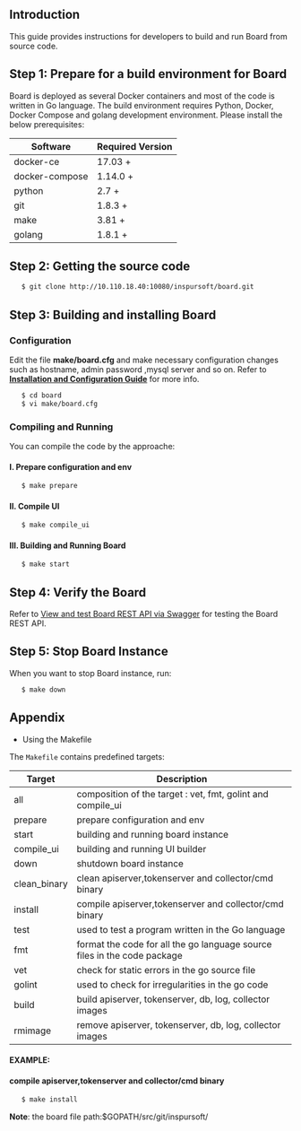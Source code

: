 ## Introduction

This guide provides instructions for developers to build and run Board from source code.


## Step 1: Prepare for a build environment for Board

Board is deployed as several Docker containers and most of the code is written in Go language. The build environment requires Python, Docker, Docker Compose and golang development environment. Please install the below prerequisites:


Software              | Required Version
----------------------|--------------------------
docker-ce             | 17.03 +
docker-compose        | 1.14.0 +
python                | 2.7 +
git                   | 1.8.3 +
make                  | 3.81 +
golang                | 1.8.1 +


## Step 2: Getting the source code

   ```sh
      $ git clone http://10.110.18.40:10080/inspursoft/board.git
   ```


## Step 3: Building and installing Board

### Configuration

Edit the file **make/board.cfg** and make necessary configuration changes such as hostname, admin password ,mysql server and so on. Refer to **[Installation and Configuration Guide](installation_guide.md#configuring-board)** for more info.

   ```sh
      $ cd board
      $ vi make/board.cfg
   ```

### Compiling and Running

You can compile the code by the approache:

#### I. Prepare configuration and env 

   ```sh
      $ make prepare
   ```

#### Ⅱ. Compile UI  

   ```sh
      $ make compile_ui
   ```
   
#### Ⅲ. Building and Running Board

   ```sh
      $ make start
   ```


## Step 4: Verify the Board

Refer to [View and test Board REST API via Swagger](configure_swagger.md) for testing the Board REST API.


## Step 5: Stop Board Instance

When you want to stop Board instance, run:

   ```sh
      $ make down
   ```


## Appendix
* Using the Makefile

The `Makefile` contains predefined targets:

Target              | Description
--------------------|-------------
all                 | composition of the target : vet, fmt, golint and compile_ui 
prepare             | prepare configuration and env 
start               | building and running board instance
compile_ui          | building and running UI builder 
down                | shutdown board instance
clean_binary        | clean apiserver,tokenserver and collector/cmd binary
install             | compile apiserver,tokenserver and collector/cmd binary
test                | used to test a program written in the Go language 
fmt                 | format the code for all the go language source files in the code package 
vet                 | check for static errors in the go source file 
golint              | used to check for irregularities in the go code  
build               | build apiserver, tokenserver, db, log, collector images
rmimage             | remove apiserver, tokenserver, db, log, collector images 

#### EXAMPLE:


#### compile apiserver,tokenserver and collector/cmd binary 

   ```sh
      $ make install
   ```

   **Note**: the board file path:$GOPATH/src/git/inspursoft/

